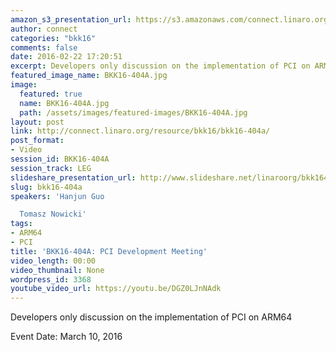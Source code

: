 ```yaml
---
amazon_s3_presentation_url: https://s3.amazonaws.com/connect.linaro.org/bkk16/Presentations/Thursday/BKK16-404A.pdf
author: connect
categories: "bkk16"
comments: false
date: 2016-02-22 17:20:51
excerpt: Developers only discussion on the implementation of PCI on ARM64
featured_image_name: BKK16-404A.jpg
image:
  featured: true
  name: BKK16-404A.jpg
  path: /assets/images/featured-images/BKK16-404A.jpg
layout: post
link: http://connect.linaro.org/resource/bkk16/bkk16-404a/
post_format:
- Video
session_id: BKK16-404A
session_track: LEG
slideshare_presentation_url: http://www.slideshare.net/linaroorg/bkk16404a-pci-development-meeting
slug: bkk16-404a
speakers: 'Hanjun Guo

  Tomasz Nowicki'
tags:
- ARM64
- PCI
title: 'BKK16-404A: PCI Development Meeting'
video_length: 00:00
video_thumbnail: None
wordpress_id: 3368
youtube_video_url: https://youtu.be/DGZ0LJnNAdk
---
```


Developers only discussion on the implementation of PCI on ARM64

Event Date: March 10, 2016